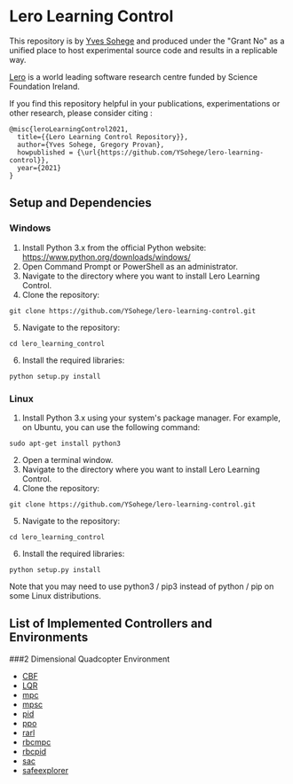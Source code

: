 # Lero Learning Control 

This repository is by [Yves Sohege](https://github.com/YSohege) and produced under the "Grant No"
as a unified place to host experimental source code and results in a replicable way. 

[Lero](https://lero.ie/) is a world leading software research centre funded by Science Foundation Ireland.


If you find this repository helpful in your publications, experimentations or other research,
please consider citing :

```
@misc{leroLearningControl2021,
  title={{Lero Learning Control Repository}},
  author={Yves Sohege, Gregory Provan},
  howpublished = {\url{https://github.com/YSohege/lero-learning-control}},
  year={2021}
}
```

## Setup and Dependencies


[//]: # (NOTE ADD EXTRA MPC PATH INSTALL) 

### Windows
1) Install Python 3.x from the official Python website: https://www.python.org/downloads/windows/
2) Open Command Prompt or PowerShell as an administrator.
3) Navigate to the directory where you want to install Lero Learning Control. 
4) Clone the repository:
```
git clone https://github.com/YSohege/lero-learning-control.git
```
5) Navigate to the repository:
```
cd lero_learning_control
```
6) Install the required libraries:
```
python setup.py install
```


### Linux
1) Install Python 3.x using your system's package manager. For example, on Ubuntu, you can use the following command:
```
sudo apt-get install python3
```
2) Open a terminal window.
3) Navigate to the directory where you want to install Lero Learning Control.
4) Clone the repository:
```
git clone https://github.com/YSohege/lero-learning-control.git
```
5) Navigate to the repository:
```
cd lero_learning_control
```
6) Install the required libraries:
```
python setup.py install
```
Note that you may need to use python3 / pip3 instead of python / pip on some Linux distributions.




## List of Implemented Controllers and Environments
###2 Dimensional Quadcopter Environment
- [CBF](https://github.com/YSohege/lero-learning-control/tree/main/lero_control_gym/controllers/Quadcopter2D/cbf)
- [LQR](https://github.com/YSohege/lero-learning-control/tree/main/lero_control_gym/controllers/Quadcopter2D/lqr)
- [mpc](https://github.com/YSohege/lero-learning-control/tree/main/lero_control_gym/controllers/Quadcopter2D/mpc)
- [mpsc](https://github.com/YSohege/lero-learning-control/tree/main/lero_control_gym/controllers/Quadcopter2D/mpsc)
- [pid](https://github.com/YSohege/lero-learning-control/tree/main/lero_control_gym/controllers/Quadcopter2D/pid)
- [ppo](https://github.com/YSohege/lero-learning-control/tree/main/lero_control_gym/controllers/Quadcopter2D/ppo)
- [rarl](https://github.com/YSohege/lero-learning-control/tree/main/lero_control_gym/controllers/Quadcopter2D/rarl)
- [rbcmpc](https://github.com/YSohege/lero-learning-control/tree/main/lero_control_gym/controllers/Quadcopter2D/rbcmpc)
- [rbcpid](https://github.com/YSohege/lero-learning-control/tree/main/lero_control_gym/controllers/Quadcopter2D/rbcpid)
- [sac](https://github.com/YSohege/lero-learning-control/tree/main/lero_control_gym/controllers/Quadcopter2D/sac)
- [safeexplorer](https://github.com/YSohege/lero-learning-control/tree/main/lero_control_gym/controllers/Quadcopter2D/safeexplorer)
